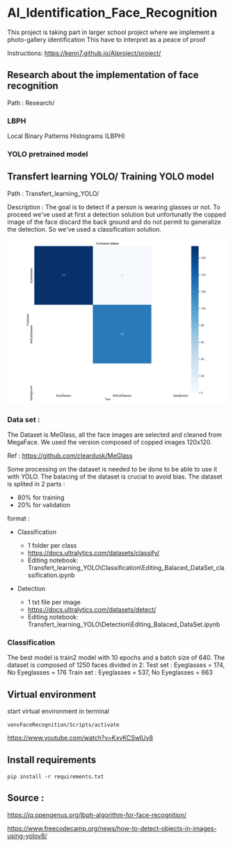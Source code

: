 # AI_Identification_Face_Recognition
 This project is taking part in larger school project where we implement a photo-gallery identification
 This have to interpret as a peace of proof 

 Instructions: https://kenn7.github.io/AIproject/project/


## Research about the implementation of face recognition

Path : Research/

### LBPH
Local Binary Patterns Histograms (LBPH) 
### YOLO pretrained model

## Transfert learning YOLO/ Training YOLO model

Path : Transfert_learning_YOLO/

Description : The goal is to detect if a person is wearing glasses or not. To proceed we've used at first a detection solution but unfortunatly the copped image of the face discard the back ground and do not permit to generalize the detection. So we've used a classification solution. 

![Confusion Matrix](https://github.com/LeTouristeDeLECAM/AI_Identification_Face_Recognition/blob/main/Transfert_learning_YOLO/Classification/runs/classify/train2/confusion_matrix.png)


### Data set :
The Dataset is MeGlass, all the face images are selected and cleaned from MegaFace.
We used the version composed of copped images 120x120.

Ref :  https://github.com/cleardusk/MeGlass 

Some processing on the dataset is needed to be done to be able to use it with YOLO.
The balacing of the dataset is crucial to avoid bias.
The dataset is splited in 2 parts :
- 80% for training
- 20% for validation


format : 
- Classification 
    - 1 folder per class
    - https://docs.ultralytics.com/datasets/classify/
    - Editing notebook: Transfert_learning_YOLO\Classification\Editing_Balaced_DataSet_classification.ipynb

- Detection
    - 1 txt file per image
    - https://docs.ultralytics.com/datasets/detect/
    - Editing notebook: Transfert_learning_YOLO\Detection\Editing_Balaced_DataSet.ipynb



### Classification 

The best model is train2 model with 10 epochs and a batch size of 640.
The dataset is composed of 1250 faces divided in 2: 
        Test set : Eyeglasses = 174, No Eyeglasses = 176
        Train set : Eyeglasses = 537, No Eyeglasses = 663


## Virtual environment
start virtual environment in terminal

```
venvFaceRecognition/Scripts/activate
```
https://www.youtube.com/watch?v=KxvKCSwlUv8 

## Install requirements
```
pip install -r requirements.txt
```


## Source :
https://iq.opengenus.org/lbph-algorithm-for-face-recognition/

https://www.freecodecamp.org/news/how-to-detect-objects-in-images-using-yolov8/

